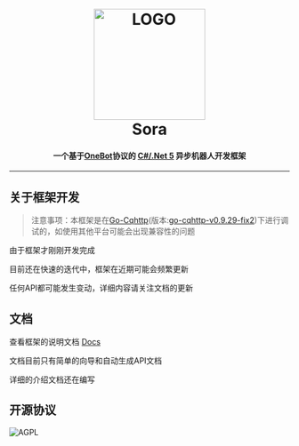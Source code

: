 <h1 align="center">
	<br>
	<img width="200" src="https://i.loli.net/2020/10/14/Q3NPTLuC4no16ye.png" alt="LOGO">
	<br>
	Sora
	<h4 align="center">
        一个基于<a href="https://github.com/howmanybots/onebot">OneBot</a>协议的 <a href="https://dotnet.microsoft.com/download/dotnet/5.0">C#/.Net 5</a> 异步机器人开发框架
	</h4>
</h1>

----

## 关于框架开发

> 注意事项：本框架是在[Go-Cqhttp](https://github.com/Mrs4s/go-cqhttp)(版本:[go-cqhttp-v0.9.29-fix2](https://github.com/Mrs4s/go-cqhttp/releases/tag/v0.9.29-fix2))下进行调试的，如使用其他平台可能会出现兼容性的问题

由于框架才刚刚开发完成

目前还在快速的迭代中，框架在近期可能会频繁更新

任何API都可能发生变动，详细内容请关注文档的更新

## 文档

查看框架的说明文档 [Docs](https://sora-docs.yukari.one/)

文档目前只有简单的向导和自动生成API文档

详细的介绍文档还在编写

## 开源协议

![AGPL](https://img.shields.io/github/license/CBGan/Sora?style=for-the-badge)
